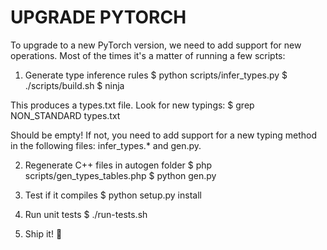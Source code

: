 UPGRADE PYTORCH
===============

To upgrade to a new PyTorch version, we need to add support for new operations.
Most of the times it's a matter of running a few scripts:

1) Generate type inference rules
$ python scripts/infer_types.py
$ ./scripts/build.sh
$ ninja

This produces a types.txt file.
Look for new typings:
$ grep NON_STANDARD types.txt

Should be empty! If not, you need to add support for a new typing method
in the following files: infer_types.* and gen.py.

2) Regenerate C++ files in autogen folder
$ php scripts/gen_types_tables.php
$ python gen.py

3) Test if it compiles
$ python setup.py install

4) Run unit tests
$ ./run-tests.sh

5) Ship it! 🚀
